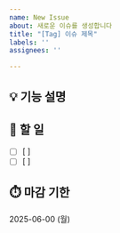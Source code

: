 ```yaml
---
name: New Issue
about: 새로운 이슈를 생성합니다
title: "[Tag] 이슈 제목"
labels: ''
assignees: ''

---
```


## 💡 기능 설명
<!-- 관련 이슈에 대해 설명해주세요. -->

## 🌿 할 일
<!-- 해야 할 일들을 적어주세요. -->
- [ ]  [ ]
- [ ]  [ ]

## ⏱️ 마감 기한
<!-- 언제까지 완성해야 하는 지 정해주세요. -->
2025-06-00 (월)
